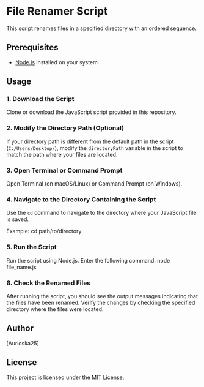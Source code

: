 # File Renamer Script

This script renames files in a specified directory with an ordered sequence.

## Prerequisites

- [Node.js](https://nodejs.org) installed on your system.

## Usage

### 1. Download the Script

Clone or download the JavaScript script provided in this repository.

### 2. Modify the Directory Path (Optional)

If your directory path is different from the default path in the script (`C:/Users/Desktop/`), modify the `directoryPath` variable in the script to match the path where your files are located.

### 3. Open Terminal or Command Prompt

Open Terminal (on macOS/Linux) or Command Prompt (on Windows).

### 4. Navigate to the Directory Containing the Script

Use the `cd` command to navigate to the directory where your JavaScript file is saved.

Example: cd path/to/directory


### 5. Run the Script

Run the script using Node.js. Enter the following command: node file_name.js


### 6. Check the Renamed Files

After running the script, you should see the output messages indicating that the files have been renamed. Verify the changes by checking the specified directory where the files were located.

## Author

[Aurioska25]

## License

This project is licensed under the [MIT License](LICENSE).



